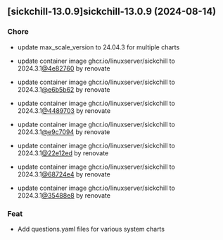 

## [sickchill-13.0.9]sickchill-13.0.9 (2024-08-14)

### Chore



- update max_scale_version to 24.04.3 for multiple charts

- update container image ghcr.io/linuxserver/sickchill to 2024.3.1[@4e82760](https://github.com/4e82760) by renovate

- update container image ghcr.io/linuxserver/sickchill to 2024.3.1[@e6b5b62](https://github.com/e6b5b62) by renovate

- update container image ghcr.io/linuxserver/sickchill to 2024.3.1[@4489703](https://github.com/4489703) by renovate

- update container image ghcr.io/linuxserver/sickchill to 2024.3.1[@e9c7094](https://github.com/e9c7094) by renovate

- update container image ghcr.io/linuxserver/sickchill to 2024.3.1[@22e12ed](https://github.com/22e12ed) by renovate

- update container image ghcr.io/linuxserver/sickchill to 2024.3.1[@68724e4](https://github.com/68724e4) by renovate

- update container image ghcr.io/linuxserver/sickchill to 2024.3.1[@35488e8](https://github.com/35488e8) by renovate

### Feat



- Add questions.yaml files for various system charts